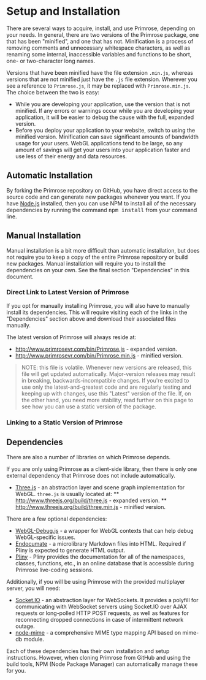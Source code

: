 # Setup and Installation
There are several ways to acquire, install, and use Primrose, depending on your needs.
In general, there are two versions of the Primrose package, one that has been "minified",
and one that has not. Minification is a process of removing comments and unnecessary
whitespace characters, as well as renaming some internal, inaccessible variables 
and functions to be short, one- or two-character long names.

Versions that have been minified have the file extension `.min.js`, whereas versions
that are not minified just have the `.js` file extension. Wherever you see a reference
to `Primrose.js`, it may be replaced with `Primrose.min.js`. The choice between the
two is easy:
* While you are developing your application, use the version that is not minified.
  If any errors or warnings occur while you are developing your application, it
  will be easier to debug the cause with the full, expanded version.
* Before you deploy your application to your website, switch to using the minified
  version. Minification can save significant amounts of bandwidth usage for your
  users. WebGL applications tend to be large, so any amount of savings will get
  your users into your application faster and use less of their energy and data
  resources.

## Automatic Installation
By forking the Primrose repository on GitHub, you have direct access to the source
code and can generate new packages whenever you want. If you have [Node.js](https://nodejs.org/)
installed, then you can use NPM to install all of the necessary dependencies by
running the command <kbd>npm install</kbd> from your command line.

<under construction>

## Manual Installation
Manual installation is a bit more difficult than automatic installation, but does
not require you to keep a copy of the entire Primrose repository or build new packages.
Manual installation will require you to install the dependencies on your own. See
the final section "Dependencies" in this document.

### Direct Link to Latest Version of Primrose
If you opt for manually installing Primrose, you will also have to manually install
its dependencies. This will require visiting each of the links in the "Dependencies"
section above and download their associated files manually.

The latest version of Primrose will always reside at:
* <http://www.primrosevr.com/bin/Primrose.js> - expanded version.
* <http://www.primrosevr.com/bin/Primrose.min.js> - minified version.

> NOTE: this file is volatile. Whenever new versions are released, this file will
> get updated automatically. Major-version releases may result in breaking,
> backwards-incompatible changes. If you're excited to use only the latest-and-greatest
> code and are regularly testing and keeping up with changes, use this "Latest"
> version of the file. If, on the other hand, you need more stability, read further
> on this page to see how you can use a static version of the package.

### Linking to a Static Version of Primrose
<under construction>

## Dependencies
There are also a number of libraries on which Primrose depends.

If you are only using Primrose as a client-side library, then there is only one
external dependency that Primrose does not include automatically.
* [Three.js](http://www.threejs.org) - an abstraction layer and scene graph 
  implementation for WebGL. `three.js` is usually located at:
** <http://www.threejs.org/build/three.js> - expanded version.
** <http://www.threejs.org/build/three.min.js> - minified version.

There are a few optional dependencies:
* [WebGL-Debug.js](https://raw.githubusercontent.com/KhronosGroup/WebGLDeveloperTools/master/src/debug/webgl-debug.js) -
  a wrapper for WebGL contexts that can help debug WebGL-specific issues.
* [Endocumate](http://www.primrosevr.com/bin/endocumate.min.js) - a microlibrary
  Markdown files into HTML. Required if Pliny is expected to generate HTML output.
* [Pliny](http://www.primrosevr.com/bin/pliny.min.js) - Pliny provides the documentation
  for all of the namespaces, classes, functions, etc., in an online database that
  is accessible during Primrose live-coding sessions.

Additionally, if you will be using Primrose with the provided multiplayer server,
you will need:
* [Socket.IO](http://socket.io/) - an abstraction layer for WebSockets. It provides
  a polyfill for communicating with WebSocket servers using Socket.IO over AJAX
  requests or long-polled HTTP POST requests, as well as features for reconnecting
  dropped connections in case of intermittent network outage.
* [node-mime](https://github.com/broofa/node-mime) - a comprehensive MIME type
  mapping API based on mime-db module.

Each of these dependencies has their own installation and setup instructions. However,
when cloning Primrose from GitHub and using the build tools, NPM (Node Package Manager)
can automatically manage these for you.
